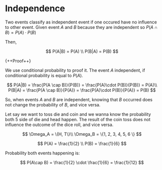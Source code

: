 # **Independence**

Two events classify as independent event if one occured have no influence to other event. Given event $A$ and $B$ because they are independent so $P(A\cap B) = P(A) \cdot P(B)$

Then, 

$$
P(A|B) = P(A) \\
P(B|A) = P(B)
$$

{++Proof++} 

We use conditional probability to proof it. The event $A$ independent, if conditional probability is equal to $P(A)$.

$$
P(A|B) = \frac{P(A \cap B)}{P(B)} = \frac{P(A)\cdot P(B)}{P(B)} = P(A)\\
P(B|A) = \frac{P(A \cap B)}{P(A)} = \frac{P(A)\cdot P(B)}{P(A)} = P(B)
$$

So, when events $A$ and $B$ are independent, knowing that $B$ occurred does not change the probability of $B$, and vice versa.

Let say we want to toss die and coin and we wanna know the probability both 5 side of die and head happen. The result of the coin toss does not influence the outcome of the dice roll, and vice versa.

$$
\Omega_A = \{H, T\}\\
\Omega_B = \{1, 2, 3, 4, 5, 6 \}
$$

$$
P(A) = \frac{1}{2} \\
P(B) = \frac{1}{6}
$$

Probability both events happening is:

$$
P(A\cap B) = \frac{1}{2} \cdot \frac{1}{6} = \frac{1}{12}
$$
